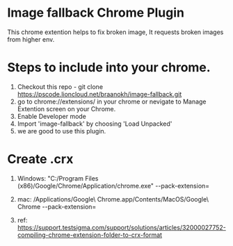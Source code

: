 # Image fallback Chrome Plugin
This chrome extention helps to fix broken image, It requests broken images from higher env.

# Steps to include into your chrome.
1. Checkout this repo - git clone https://pscode.lioncloud.net/braanokh/image-fallback.git
2. go to chrome://extensions/ in your chrome or nevigate to Manage Extention screen on your Chrome.
3. Enable Developer mode
4. Import 'image-fallback' by choosing 'Load Unpacked' 
5. we are good to use this plugin.

# Create .crx
1. Windows:
"C:/Program Files (x86)/Google/Chrome/Application/chrome.exe" --pack-extension=<chrome extension folder location>

2. mac:
/Applications/Google\ Chrome.app/Contents/MacOS/Google\ Chrome --pack-extension=<chrome extension folder location>

3. ref: https://support.testsigma.com/support/solutions/articles/32000027752-compiling-chrome-extension-folder-to-crx-format